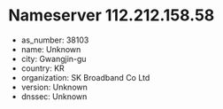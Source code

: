 # Nameserver 112.212.158.58

* as_number: 38103
* name: Unknown
* city: Gwangjin-gu
* country: KR
* organization: SK Broadband Co Ltd
* version: Unknown
* dnssec: Unknown
